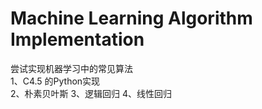 # Machine Learning Algorithm Implementation
尝试实现机器学习中的常见算法  
1、C4.5 的Python实现  
2、朴素贝叶斯 
3、逻辑回归 
4、线性回归 

